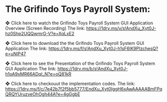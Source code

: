 # The Grifindo Toys Payroll System:

❖ Click here to watch the Grifindo Toys Payroll System GUI Application
 Overview (Screen Recording)
 The link:
https://1drv.ms/v/s!AndXu_Xyt0J-hz0Shp2UQQwmrG-V?e=XqLxE2
 
❖ Click here to download the the Grifindo Toys Payroll System GUI Application
The link:
https://1drv.ms/f/s!AndXu_Xyt0J-h1sF6lK9PIzchesQ?e=uNIP47

❖ Click here to see the Presentation of the Grifindo Toys Payroll System GUI
 Application 
 The link:
 https://1drv.ms/b/s!AndXu_Xyt0J-h1oA9xMR66ADqI_N?e=oQ81kR

❖ Click here to checkouut the implementation codes.
The link:
https://1drv.ms/f/c/7e42b7f2f5bb5777/EndXu_Xyt0IggH6xAwAAAAABmFPqQRQYUruzveOhOgh44A?e=4gGgbE
